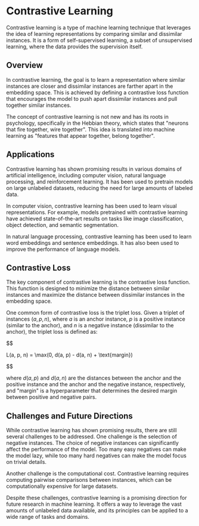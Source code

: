 # Contrastive Learning

Contrastive learning is a type of machine learning technique that leverages the idea of learning representations by comparing similar and dissimilar instances. It is a form of self-supervised learning, a subset of unsupervised learning, where the data provides the supervision itself. 

## Overview

In contrastive learning, the goal is to learn a representation where similar instances are closer and dissimilar instances are farther apart in the embedding space. This is achieved by defining a contrastive loss function that encourages the model to push apart dissimilar instances and pull together similar instances.

The concept of contrastive learning is not new and has its roots in psychology, specifically in the Hebbian theory, which states that "neurons that fire together, wire together". This idea is translated into machine learning as "features that appear together, belong together".

## Applications

Contrastive learning has shown promising results in various domains of artificial intelligence, including computer vision, natural language processing, and reinforcement learning. It has been used to pretrain models on large unlabeled datasets, reducing the need for large amounts of labeled data.

In computer vision, contrastive learning has been used to learn visual representations. For example, models pretrained with contrastive learning have achieved state-of-the-art results on tasks like image classification, object detection, and semantic segmentation.

In natural language processing, contrastive learning has been used to learn word embeddings and sentence embeddings. It has also been used to improve the performance of language models.

## Contrastive Loss

The key component of contrastive learning is the contrastive loss function. This function is designed to minimize the distance between similar instances and maximize the distance between dissimilar instances in the embedding space.

One common form of contrastive loss is the triplet loss. Given a triplet of instances $(a, p, n)$, where $a$ is an anchor instance, $p$ is a positive instance (similar to the anchor), and $n$ is a negative instance (dissimilar to the anchor), the triplet loss is defined as:


$$

L(a, p, n) = \max(0, d(a, p) - d(a, n) + \text{margin})

$$


where $d(a, p)$ and $d(a, n)$ are the distances between the anchor and the positive instance and the anchor and the negative instance, respectively, and "margin" is a hyperparameter that determines the desired margin between positive and negative pairs.

## Challenges and Future Directions

While contrastive learning has shown promising results, there are still several challenges to be addressed. One challenge is the selection of negative instances. The choice of negative instances can significantly affect the performance of the model. Too many easy negatives can make the model lazy, while too many hard negatives can make the model focus on trivial details.

Another challenge is the computational cost. Contrastive learning requires computing pairwise comparisons between instances, which can be computationally expensive for large datasets.

Despite these challenges, contrastive learning is a promising direction for future research in machine learning. It offers a way to leverage the vast amounts of unlabeled data available, and its principles can be applied to a wide range of tasks and domains.
